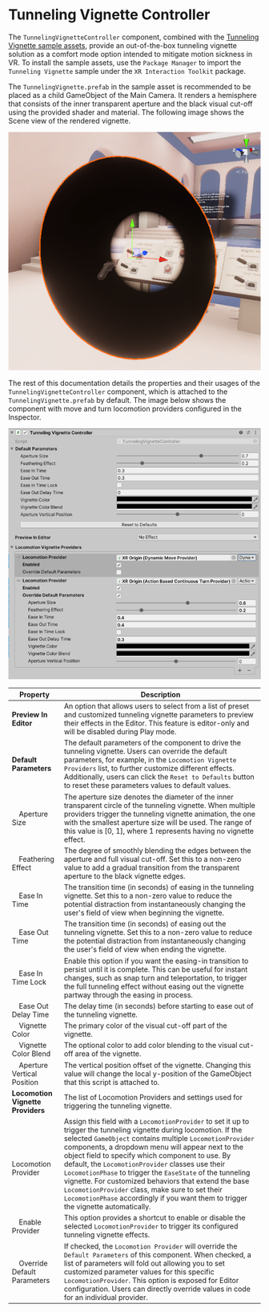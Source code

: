 # Tunneling Vignette Controller

The `TunnelingVignetteController` component, combined with the [Tunneling Vignette sample assets](samples-starter-assets.md#tunneling-vignette), provide an out-of-the-box tunneling vignette solution as a comfort mode option intended to mitigate motion sickness in VR. To install the sample assets, use the `Package Manager` to import the `Tunneling Vignette` sample under the `XR Interaction Toolkit` package.

The `TunnelingVignette.prefab` in the sample asset is recommended to be placed as a child GameObject of the Main Camera. It renders a hemisphere that consists of the inner transparent aperture and the black visual cut-off using the provided shader and material. The following image shows the Scene view of the rendered vignette.

![TunnelingVignetteScene](images/tunneling-vignette-hemisphere-scene.png)

The rest of this documentation details the properties and their usages of the `TunnelingVignetteController` component, which is attached to the `TunnelingVignette.prefab` by default. The image below shows the component with move and turn locomotion providers configured in the Inspector.   

![TunnelingVignetteController](images/tunneling-vignette-controller.png)

| **Property** | **Description** |
|---|---|
| **Preview In Editor** | An option that allows users to select from a list of preset and customized tunneling vignette parameters to preview their effects in the Editor. This feature is editor-only and will be disabled during Play mode.|
| **Default Parameters** | The default parameters of the component to drive the tunneling vignette. Users can override the default parameters, for example, in the `Locomotion Vignette Providers` list, to further customize different effects. Additionally, users can click the `Reset to Defaults` button to reset these parameters values to default values.|
| &emsp;Aperture Size | The aperture size denotes the diameter of the inner transparent circle of the tunneling vignette. When multiple providers trigger the tunneling vignette animation, the one with the smallest aperture size will be used. The range of this value is [0, 1], where 1 represents having no vignette effect.|
| &emsp;Feathering Effect | The degree of smoothly blending the edges between the aperture and full visual cut-off. Set this to a non-zero value to add a gradual transition from the transparent aperture to the black vignette edges.|
| &emsp;Ease In Time | The transition time (in seconds) of easing in the tunneling vignette. Set this to a non-zero value to reduce the potential distraction from instantaneously changing the user's field of view when beginning the vignette.|
| &emsp;Ease Out Time | The transition time (in seconds) of easing out the tunneling vignette. Set this to a non-zero value to reduce the potential distraction from instantaneously changing the user's field of view when ending the vignette.|
| &emsp;Ease In Time Lock | Enable this option if you want the easing-in transition to persist until it is complete. This can be useful for instant changes, such as snap turn and teleportation, to trigger the full tunneling effect without easing out the vignette partway through the easing in process.|
| &emsp;Ease Out Delay Time | The delay time (in seconds) before starting to ease out of the tunneling vignette.|
| &emsp;Vignette Color | The primary color of the visual cut-off part of the vignette.|
| &emsp;Vignette Color Blend| The optional color to add color blending to the visual cut-off area of the vignette.|
| &emsp;Aperture Vertical Position| The vertical position offset of the vignette. Changing this value will change the local y-position of the GameObject that this script is attached to.|
| **Locomotion Vignette Providers** | The list of Locomotion Providers and settings used for triggering the tunneling vignette.|
| &emsp;Locomotion Provider| Assign this field with a `LocomotionProvider` to set it up to trigger the tunneling vignette during locomotion. If the selected `GameObject` contains multiple `LocomotionProvider` components, a dropdown menu will appear next to the object field to specify which component to use. By default, the `LocomotionProvider` classes use their `LocomotionPhase` to trigger the `EaseState` of the tunneling vignette. For customized behaviors that extend the base `LocomotionProvider` class, make sure to set their `LocomotionPhase` accordingly if you want them to trigger the vignette automatically.|
| &emsp;Enable Provider| This option provides a shortcut to enable or disable the selected `LocomotionProvider` to trigger its configured tunneling vignette effects.|
| &emsp;Override Default Parameters| If checked, the `Locomotion Provider` will override the `Default Parameters` of this component. When checked, a list of parameters will fold out allowing you to set customized parameter values for this specific `LocomotionProvider`. This option is exposed for Editor configuration. Users can directly override values in code for an individual provider.|